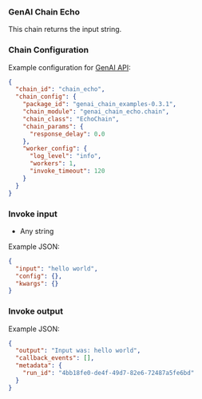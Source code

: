 ### GenAI Chain Echo

This chain returns the input string.

### Chain Configuration

Example configuration for [GenAI API](https://github.com/Stratio/genai-api):

```json
{
  "chain_id": "chain_echo",
  "chain_config": {
    "package_id": "genai_chain_examples-0.3.1",
    "chain_module": "genai_chain_echo.chain",
    "chain_class": "EchoChain",
    "chain_params": {
      "response_delay": 0.0
    },
    "worker_config": {
      "log_level": "info",
      "workers": 1,
      "invoke_timeout": 120
    }
  }
}
```

### Invoke input

* Any string

Example JSON:

```json
{
  "input": "hello world",
  "config": {},
  "kwargs": {}
}
```

### Invoke output

Example JSON:

```json
{
  "output": "Input was: hello world",
  "callback_events": [],
  "metadata": {
    "run_id": "4bb18fe0-de4f-49d7-82e6-72487a5fe6bd"
  }
}
```
